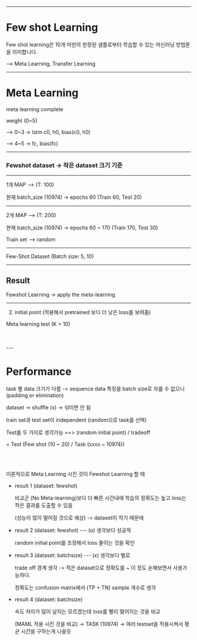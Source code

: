 
---

# Few shot Learning

Few shot learning은 10개 미만의 한정된 샘플로부터 학습할 수 있는 머신러닝 방법론을 의미합니다.

--> Meta Learning, Transfer Learning

---

# Meta Learning

meta learning complete
<!--
<img src="https://github.com/appr-jh/Meta_Learning/assets/100187238/08a0288e-3710-4ac9-9d81-5132b85a3a40" width="200" height="100">

<img src="https://github.com/appr-jh/Meta_Learning/assets/100187238/3f011817-d10e-4b67-8816-1470a6bbac65" width="600" height="200">
-->

weight (0~5)

--> 0~3 -> lstm c0, h0, bias(c0, h0)

--> 4~5 -> fc, bias(fc)

---

### Fewshot dataset -> 작은 dataset 크기 기준

---

1개 MAP --> (T: 100)

현재 batch_size (10974) -> epochs 60 (Train 60, Test 20)

---

2개 MAP --> (T: 200) 

현재 batch_size (10974) -> epochs 60 ~ 170 (Train 170, Test 30)

Train set --> random


---

Few-Shot Dataset (Batch size: 5, 10)

---
## Result

Fewshot Learning -> apply the meta-learning
<!--
loss
![image](https://github.com/appr-jh/Meta_Learning/assets/100187238/9671be1f-a80c-4a1c-b408-aaba29773bbd)

---

1. average loss (100개의 few shot task를 평균내서 나오는 loss)

K = 10 (few shot data: 10)

<img src="https://github.com/appr-jh/Meta_Learning/assets/100187238/ce7e7960-5e77-413e-ab63-8d340b6e57eb" width="400" height="300">

K = 20 

<img src="https://github.com/appr-jh/Meta_Learning/assets/100187238/5d659fa5-125e-4f99-bac6-331f9d925d56" width="400" height="300">
-->

---

2. initial point (적용해서 pretrained 보다 더 낮은 loss를 보여줌)

Meta learning test (K = 10)
<!--
<img src="https://github.com/appr-jh/Meta_Learning/assets/100187238/1587ad55-f430-4979-96ad-d236cda20dfd" width="800" height="700">


<br>
<br>

Meta learning test (K = 20)

<img src="https://github.com/appr-jh/Meta_Learning/assets/100187238/3cf9b1d0-4452-4022-b454-0d5e7f99f28a" width="800" height="700">

---
<br>
<br>

Meta Learning 적용
![image](https://github.com/appr-jh/Meta_Learning/assets/100187238/f54f39b4-ef7b-4a7a-a4ae-0e0a09a3dcb4)


<br>
<br>

Meta Learning 적용 x
![image](https://github.com/appr-jh/Meta_Learning/assets/100187238/bffb3860-94d1-4205-ad06-7f817ce6a0bc)
-->
<br>
<br>
---

# Performance

task 별 data 크기가 다름 -> sequence data 특징을 batch size로 자를 수 없으니 (padding or elimination)

dataset -> shuffle (x) -> 섞이면 안 됨

train set과 test set이 independent (random으로 task를 선택)

Test를 두 가지로 생각가능 ==> (random initial point) / tradeoff

= Test (Few shot (10 ~ 20) / Task (xxxx ~ 10974))

<br>
<br>

이론적으로 Meta Learning 시킨 것이 Fewshot Learning 할 때 

- result 1 (dataset: fewshot)

  비교군 (No Meta-learning)보다 더 빠른 시간내에 학습의 정확도는 높고 loss는 작은 결과를 도출할 수 있음

  (성능이 많이 떨어질 것으로 예상) -> dataset이 작기 때문에

- result 2 (dataset: fewshot) --- (o) 생각보다 성공적

  random initial point를 조정해서 loss 줄이는 것을 확인

- result 3 (dataset: batchsize) --- (x) 생각보다 별로

  trade off 경계 생각 
    -> 적은 dataset으로 정확도를 ~ 이 정도 손해보면서 사용가능하다.

  정확도는 confusion matrix에서 (TP + TN) sample 개수로 생각

- result 4 (dataset: batchsize)

  속도 차이가 많이 날지는 모르겠는데 loss를 빨리 떨어지는 것을 비교 

  (MAML 적용 시킨 것을 비교) -> TASK (10974) -> 여러 testset을 적용시켜서 평균 시간을 구하는게 나을듯


